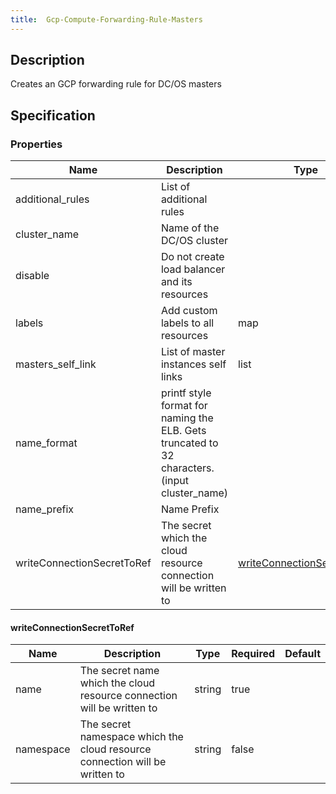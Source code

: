 ```yaml
---
title:  Gcp-Compute-Forwarding-Rule-Masters
---
```


## Description

Creates an GCP forwarding rule for DC/OS masters

## Specification


### Properties

 Name | Description | Type | Required | Default 
 ------------ | ------------- | ------------- | ------------- | ------------- 
 additional_rules | List of additional rules |  | false |  
 cluster_name | Name of the DC/OS cluster |  | true |  
 disable | Do not create load balancer and its resources |  | false |  
 labels | Add custom labels to all resources | map | false |  
 masters_self_link | List of master instances self links | list | false |  
 name_format | printf style format for naming the ELB. Gets truncated to 32 characters. (input cluster_name) |  | false |  
 name_prefix | Name Prefix |  | false |  
 writeConnectionSecretToRef | The secret which the cloud resource connection will be written to | [writeConnectionSecretToRef](#writeConnectionSecretToRef) | false |  


#### writeConnectionSecretToRef

 Name | Description | Type | Required | Default 
 ------------ | ------------- | ------------- | ------------- | ------------- 
 name | The secret name which the cloud resource connection will be written to | string | true |  
 namespace | The secret namespace which the cloud resource connection will be written to | string | false |  
